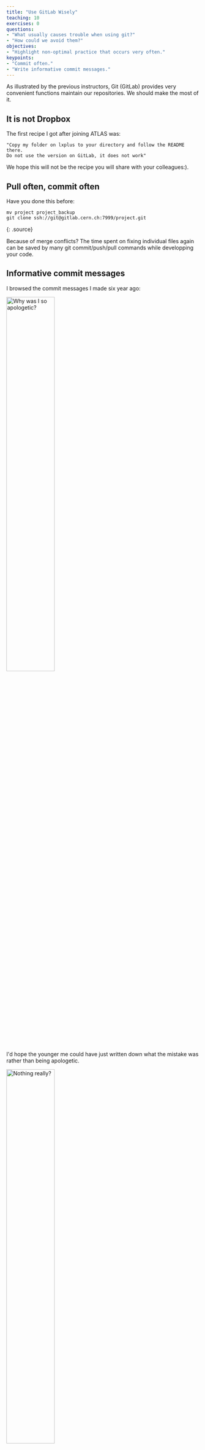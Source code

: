 ```yaml
---
title: "Use GitLab Wisely"
teaching: 10
exercises: 0
questions:
- "What usually causes trouble when using git?"
- "How could we avoid them?"
objectives:
- "Highlight non-optimal practice that occurs very often."
keypoints:
- "Commit often."
- "Write informative commit messages."
---
```


As illustrated by the previous instructors, Git (GitLab) provides very convenient functions maintain our repositories. We should make the most of it. 

## It is not Dropbox

The first recipe I got after joining ATLAS was:

```
"Copy my folder on lxplus to your directory and follow the README there. 
Do not use the version on GitLab, it does not work"
```

We hope this will not be the recipe you will share with your colleagues:).

## Pull often, commit often

Have you done this before:

~~~
mv project project_backup
git clone ssh://git@gitlab.cern.ch:7999/project.git
~~~
{: .source}

Because of merge conflicts? The time spent on fixing individual files again can be saved by many git commit/push/pull commands while developping your code.

## Informative commit messages

I browsed the commit messages I made six year ago:

<img src="{{ page.root }}/fig/ShameOne.jpg" alt="Why was I so apologetic?" width="50%" />

I'd hope the younger me could have just written down what the mistake was rather than being apologetic.

<img src="{{ page.root }}/fig/ShameTwo.jpg" alt="Nothing really?" width="50%" />
   
This is rather ambiguous as it could really have been literally nothing or a reflection of my state of mind. It turned out that I fixed a dump bug introduced by me.  

There are many articles defining how and why to write a good commit message ([here's one](https://chris.beams.io/posts/git-commit/)) but the basics are:

* Short one-line __subject__ describing what is done
* Longer multiline explanation of __why__ it was done
* Tell more than what files were changed. That's already obvious in the commit.

## Merge requests and code reviews

#### Merge requests

Merge requests in GitLab (and pull requests in GitHub) are some of the most powerful tools for collaboration and ensuring good practices are followed. You should _always_ make a merge request when submitting a significant change to a code base used by multiple people. 
Merge requests give other developers the opportunity to
* comment on your code, 
* make suggestions, and 
* review your work.

#### Code reviews

__[Code reviews](https://www.atlassian.com/agile/software-development/code-reviews)__ are one of the most effective techniques for any software project. Not only do they keep bugs from making it into the code base, but they are great for sharing knowledge. They are one of the best tools for mentoring new developers. Merge requests are the core structures for code reviews. They enable comments on individual lines of code, and keep a record of discussion about how a decision was reached. You are encouraged to a) review any code that someone writes to your repository and b) request than any code you push to a repository is looked over by a colleague.

<a href="https://oroinc.com/orocrm/blog/performing-efficient-code-review-part-i-best-practices/">
  <img src="{{ page.root }}/fig/code-review-best-practices.png" alt="Formatting Rules" height=300px/>
</a>


An excellent way to learn about the ATLAS codebase is to sign up for a [merge review shift](https://atlassoftwaredocs.web.cern.ch/guides/MR_reviewers/)! As a level-1 shifter you mostly follow a checklist and can raise any confusing changes to the level-2 shifters. Try it out!

{% include links.md %}

